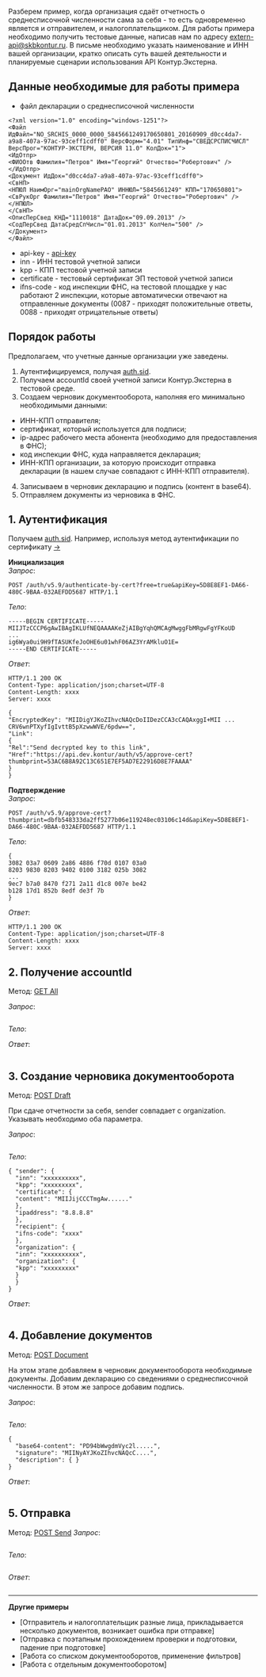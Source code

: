 Разберем пример, когда организация сдаёт отчетность о среднесписочной численности сама за себя - то есть одновременно является и отправителем, и налогоплательщиком. Для работы примера необходимо получить тестовые данные, написав нам по адресу extern-api@skbkontur.ru. В письме необходимо указать наименование и ИНН вашей организации, кратко описать суть вашей деятельности и планируемые сценарии использования API Контур.Экстерна.

## Данные необходимые для работы примера

* файл декларации о среднесписочной численности 
```
<?xml version="1.0" encoding="windows-1251"?>
<Файл ИдФайл="NO_SRCHIS_0000_0000_5845661249170650801_20160909_d0cc4da7-a9a8-407a-97ac-93ceff1cdff0" ВерсФорм="4.01" ТипИнф="СВЕДСРСПИСЧИСЛ" ВерсПрог="КОНТУР-ЭКСТЕРН, ВЕРСИЯ 11.0" КолДок="1">
<ИдОтпр>
<ФИООтв Фамилия="Петров" Имя="Георгий" Отчество="Робертович" />
</ИдОтпр>
<Документ ИдДок="d0cc4da7-a9a8-407a-97ac-93ceff1cdff0">
<СвНП>
<НПЮЛ НаимОрг="mainOrgNamePAO" ИННЮЛ="5845661249" КПП="170650801">
<СвРукОрг Фамилия="Петров" Имя="Георгий" Отчество="Робертович" />
</НПЮЛ>
</СвНП>
<ОписПерСвед КНД="1110018" ДатаДок="09.09.2013" />
<СодПерСвед ДатаСредСпЧисл="01.01.2013" КолЧел="500" />
</Документ>
</Файл>
```
* api-key - [api-key](https://github.com/skbkontur/extern-api-docs/blob/master/manuals/api-key.md)
* inn - ИНН тестовой учетной записи
* kpp - КПП тестовой учетной записи
* certificate - тестовый сертификат ЭП тестовой учетной записи
* ifns-code - код инспекции ФНС, на тестовой площадке у нас работают 2 инспекции, которые автоматически отвечают на отправленные документы (0087 - приходят положительные ответы, 0088 - приходят отрицательные ответы)

## Порядок работы

Предполагаем, что учетные данные организации уже заведены.    
1. Аутентифицируемся, получая [auth.sid](https://github.com/skbkontur/extern-api-docs/blob/master/manuals/auth.sid.md).
2. Получаем accountId своей учетной записи Контур.Экстерна в тестовой среде.
3. Создаем черновик документооборота, наполняя его минимально необходимыми данными:
* ИНН-КПП отправителя;
* сертификат, который используется для подписи;
* ip-адрес рабочего места абонента (необходимо для предоставления в ФНС);
* код инспекции ФНС, куда направляется декларация;
* ИНН-КПП организации, за которую происходит отправка декларации (в нашем случае совпадают с ИНН-КПП отправителя).
4. Записываем в черновик декларацию и подпись (контент в base64).
5. Отправляем документы из черновика в ФНС.
 
## 1. Аутентификация  
Получаем [auth.sid](https://github.com/skbkontur/extern-api-docs/blob/master/manuals/auth.sid.md). Например, используя метод аутентификации по сертификату [→](https://github.com/skbkontur/extern-api-docs/blob/master/examples/Аутентификация.md#1)

**Инициализация**  
*Запрос*: 
```
POST /auth/v5.9/authenticate-by-cert?free=true&apiKey=5D8E8EF1-DA66-480C-9BAA-032AEFDD5687 HTTP/1.1
```
*Тело*:
```
-----BEGIN CERTIFICATE-----
MIIJTzCCCP6gAwIBAgIKLUfNEQAAAAKeZjAIBgYqhQMCAgMwggFbMRgwFgYFKoUD
...
ig6Wya0ui9H9fTASUKfeJoOHE6u01whF06AZ3YrAMkluO1E=
-----END CERTIFICATE-----
```
*Ответ*:
```
HTTP/1.1 200 OK 
Content-Type: application/json;charset=UTF-8 
Content-Length: xxxx 
Server: xxxx 

{
"EncryptedKey": "MIIDigYJKoZIhvcNAQcDoIIDezCCA3cCAQAxggI+MII ... CRV6wnPTXyfIgIvttB5pXzwwWVE/6pdw==",
"Link":
{
"Rel":"Send decrypted key to this link",
"Href":"https://api.dev.kontur/auth/v5/approve-cert?thumbprint=53AC6B8A92C13C651E7EF5AD7E22916D8E7FAAAA"
}
}
```
**Подтверждение**  
*Запрос*: 
```
POST /auth/v5.9/approve-cert?thumbprint=‎dbfb548333da2ff5277b06e119248ec03106c14d&apiKey=5D8E8EF1-DA66-480C-9BAA-032AEFDD5687 HTTP/1.1
```
*Тело*:
```
{
3082 03a7 0609 2a86 4886 f70d 0107 03a0
8203 9830 8203 9402 0100 3182 025b 3082
...
9ec7 b7a0 8470 f271 2a11 d1c8 007e be42
b128 17d1 852b 8edf de3f 7b
}
```
*Ответ*:
```
HTTP/1.1 200 OK
Content-Type: application/json;charset=UTF-8
Content-Length: xxxx
Server: xxxx
```

## 2. Получение accountId
Метод: [GET All](http://extern-api.testkontur.ru/swagger/ui/index#!/Accounts/Accounts_GetAll)

*Запрос*: 
```

```
*Тело*:

*Ответ*:
```
```

## 3. Создание черновика документооборота  
Метод: [POST Draft](http://extern-api.testkontur.ru/swagger/ui/index#!/Drafts/Drafts_Create)

При сдаче отчетности за себя, sender совпадает с organization. Указывать необходимо оба параметра.

*Запрос*: 
```

```
*Тело*:
```
{ "sender": {
  "inn": "хххххххххх",
  "kpp": "ххххххххх",
  "certificate": {
  "content": "MIIJijCCCTmgAw......"
  },
  "ipaddress": "8.8.8.8"
  },
  "recipient": {
  "ifns-code": "хххх"
  },
  "organization": {
  "inn": "хххххххххх",
  "organization": {
  "kpp": "ххххххххх"
  }
  }
}
```
*Ответ*:
```
```
  
## 4. Добавление документов  

Метод: [POST Document](http://extern-api.testkontur.ru/swagger/ui/index#!/Drafts/DraftDocuments_AddDocument)

На этом этапе добавляем в черновик документооборота необходимые документы. Добавим декларацию со сведениями о среднесписочной численности. В этом же запросе добавим подпись.

*Запрос*: 
```

```
*Тело*:
```
{
  "base64-content": "PD94bWwgdmVyc2l.....",
  "signature": "MIINyAYJKoZIhvcNAQcC....",
  "description": { }
}
```
*Ответ*:
```
```


## 5. Отправка  
Метод: [POST Send](http://extern-api.testkontur.ru/swagger/ui/index#!/Drafts/Drafts_Send)
*Запрос*: 
```

```
*Тело*:
```

```
*Ответ*:
```
```
------

**Другие примеры**

- [Отправитель и налогоплательщик разные лица, прикладывается несколько документов, возникает ошибка при отправке]
- [Отправка с поэтапным прохождением проверки и подготовки, падение при подготовке]
- [Работа со списком документооборотов, применение фильтров]
- [Работа с отдельным документооборотом]
